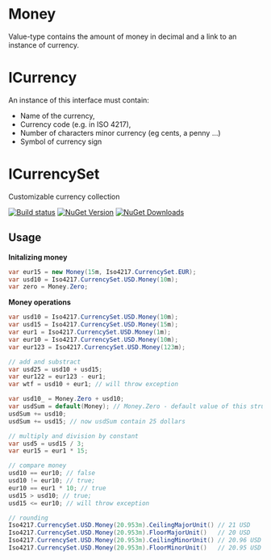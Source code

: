 # Money
Value-type contains the amount of money in decimal and a link to an instance of currency.

# ICurrency
An instance of this interface must contain:
* Name of the currency,
* Currency code (e.g. in ISO 4217),
* Number of characters minor currency (eg cents, a penny ...)
* Symbol of currency sign

# ICurrencySet
Customizable currency collection

[![Build status](https://ci.appveyor.com/api/projects/status/g04osa979boyu8bk?svg=true)](https://ci.appveyor.com/project/ExM/nmoney)
[![NuGet Version](http://img.shields.io/nuget/v/NMoney.svg?style=flat)](https://www.nuget.org/packages/NMoney/) 
[![NuGet Downloads](http://img.shields.io/nuget/dt/NMoney.svg?style=flat)](https://www.nuget.org/packages/NMoney/)

Usage
-----
**Initalizing money**

```C#
var eur15 = new Money(15m, Iso4217.CurrencySet.EUR);
var usd10 = Iso4217.CurrencySet.USD.Money(10m);
var zero = Money.Zero;
```

**Money operations**

```C#
var usd10 = Iso4217.CurrencySet.USD.Money(10m);
var usd15 = Iso4217.CurrencySet.USD.Money(15m);
var eur1 = Iso4217.CurrencySet.USD.Money(1m);
var eur10 = Iso4217.CurrencySet.USD.Money(10m);
var eur123 = Iso4217.CurrencySet.USD.Money(123m);

// add and substract
var usd25 = usd10 + usd15;
var eur122 = eur123 - eur1;
var wtf = usd10 + eur1; // will throw exception

var usd10_ = Money.Zero + usd10;
var usdSum = default(Money); // Money.Zero - default value of this struct
usdSum += usd10;
usdSum += usd15; // now usdSum contain 25 dollars

// multiply and division by constant
var usd5 = usd15 / 3;
var eur15 = eur1 * 15;

// compare money
usd10 == eur10; // false
usd10 != eur10; // true;
eur10 == eur1 * 10; // true
usd15 > usd10; // true;
usd15 <= eur10; // will throw exception

// rounding
Iso4217.CurrencySet.USD.Money(20.953m).CeilingMajorUnit() // 21 USD
Iso4217.CurrencySet.USD.Money(20.953m).FloorMajorUnit()   // 20 USD
Iso4217.CurrencySet.USD.Money(20.953m).CeilingMinorUnit() // 20.96 USD
Iso4217.CurrencySet.USD.Money(20.953m).FloorMinorUnit()   // 20.95 USD
```